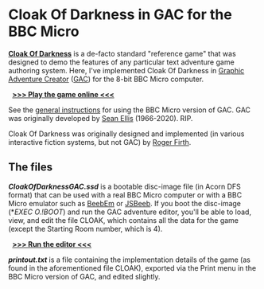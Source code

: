 # Cloak Of Darkness in GAC for the BBC Micro 
[**Cloak Of Darkness**](https://mipmip.org/IFrescue/rf/) is a de-facto standard "reference game" that was designed to demo the features of any particular text adventure game authoring system. Here, I've implemented Cloak Of Darkness in [Graphic Adventure Creator](https://en.wikipedia.org/wiki/Graphic_Adventure_Creator) ([GAC](https://stardot.org.uk/forums/viewtopic.php?p=181239#p181239)) for the 8-bit BBC Micro computer. 

&nbsp;&nbsp;[**>>> Play the game online <<<**](http://bbcmicro.co.uk//jsbeeb/play.php?autoboot&disc=https://raw.githubusercontent.com/ahope1/Beeb-GAC-CloakOfDarkness/main/CloakOfDarknessGAC.ssd)

See the [general instructions](https://stardot.org.uk/forums/viewtopic.php?p=181239#p181239) for using the BBC Micro version of GAC. GAC was originally developed by [Sean Ellis](https://www.skeptic.org.uk/2020/11/sean-ellis-1966-2020/) (1966-2020). RIP. 

Cloak Of Darkness was originally designed and implemented (in various interactive fiction systems, but not GAC) by [Roger Firth](https://www.ifwiki.org/Roger_Firth).


## The files

***CloakOfDarknessGAC.ssd*** is a bootable disc-image file (in Acorn DFS format) that can be used with a real BBC Micro computer or with a BBC Micro emulator such as [BeebEm](http://www.mkw.me.uk/beebem/) or [JSBeeb](https://bbc.godbolt.org). If you boot the disc-image (**EXEC O.!BOOT*) and run the GAC adventure editor, you'll be able to load, view, and edit the file CLOAK, which contains all the data for the game (except the Starting Room number, which is 4).

&nbsp;&nbsp;[**>>> Run the editor <<<**](http://bbcmicro.co.uk//jsbeeb/play.php?embedBasic=*EXEC%20O.!BOOT%0A&disc=https://raw.githubusercontent.com/ahope1/Beeb-GAC-CloakOfDarkness/main/CloakOfDarknessGAC.ssd)

***printout.txt*** is a file containing the implementation details of the game (as found in the aforementioned file CLOAK), exported via the Print menu in the BBC Micro version of GAC, and edited slightly. 
